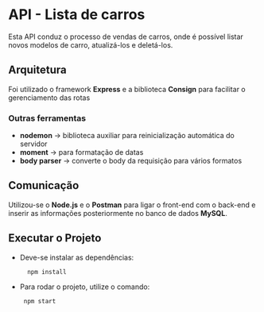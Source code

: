 # API - Lista de carros

Esta API conduz o processo de vendas de carros, onde é possível listar novos modelos de carro, atualizá-los e deletá-los. 

## Arquitetura

Foi utilizado o framework **Express** e a biblioteca **Consign** para facilitar o gerenciamento das rotas

### Outras ferramentas

- **nodemon** -> biblioteca auxiliar para reinicialização automática do servidor
- **moment** -> para formatação de datas
- **body parser** -> converte o body da requisição para vários formatos

## Comunicação

Utilizou-se o **Node.js** e o **Postman** para ligar o front-end com o back-end e inserir as informações posteriormente no banco de dados **MySQL**.

## Executar o Projeto

- Deve-se instalar as dependências:

		npm install

 - Para rodar o projeto, utilize o comando:

		npm start